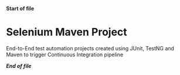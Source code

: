 **Start of file**

# Selenium Maven Project
End-to-End test automation projects created using JUnit, TestNG and Maven to trigger Continuous Integration pipeline

*****End of file*****
